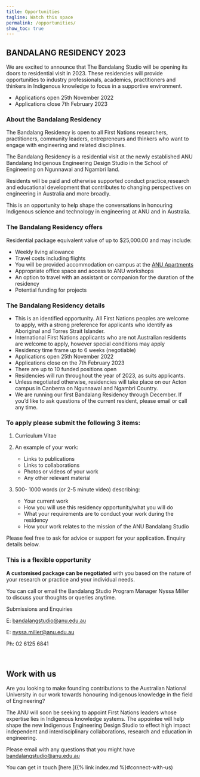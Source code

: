 ```yaml
---
title: Opportunities
tagline: Watch this space
permalink: /opportunities/
show_toc: true
---
```


## BANDALANG RESIDENCY 2023

We are excited to announce that The Bandalang Studio will be opening its doors to residential visit in 2023. These residencies will provide opportunities to industry professionals, academics, practitioners and thinkers in Indigenous knowledge to focus in a supportive environment. 


- Applications open 25th November 2022 
- Applications close 7th February 2023

### About the Bandalang Residency 

The Bandalang Residency is open to all First Nations researchers, practitioners, community leaders, entrepreneurs and thinkers who want to engage with engineering and related disciplines. 

The Bandalang Residency is a residential visit at the newly established ANU Bandalang Indigenous Engineering Design Studio in the School of Engineering on Ngunnawal and Ngambri land. 

Residents will be paid and otherwise supported conduct practice,research and educational development that contributes to changing perspectives on engineering in Australia and more broadly.   

This is an opportunity to help shape the conversations in honouring Indigenous science and technology in engineering at ANU and in Australia. 

### The Bandalang Residency offers

Residential package equivalent value of up to $25,000.00 and may include:
-	Weekly living allowance
-	Travel costs including flights 
-	You will be provided accommodation on campus at the [ANU Apartments](https://services.anu.edu.au/campus-environment/accommodation/anu-apartments-0)
-	Appropriate office space and access to ANU workshops
-	An option to travel with an assistant or companion for the duration of the residency
-	Potential funding for projects

### The Bandalang Residency details 

-	This is an identified opportunity. All First Nations peoples are welcome to apply, with a strong preference for applicants who identify as Aboriginal and Torres Strait Islander. 
-	International First Nations applicants who are not Australian residents are welcome to apply, however special conditions may apply
-	Residency time frame up to 6 weeks (negotiable)
-	Applications open 25th November 2022
-	Applications close on the 7th February 2023
-	There are up to 10 funded positions open
-	Residencies will run throughout the year of 2023, as suits applicants.
-	Unless negotiated otherwise, residencies will take place on our Acton campus in Canberra on Ngunnawal and Ngambri Country.
-	We are running our first Bandalang Residency through December. If you’d like to ask questions of the current resident, please email or call any time. 

### To apply please submit the following 3 items:

1.	Curriculum Vitae
2.	An example of your work:
	-	Links to publications
	-	Links to collaborations
	-	Photos or videos of your work
	-	Any other relevant material 

3.	500- 1000 words (or 2-5 minute video) describing:
	-	Your current work
	-	How you will use this residency opportunity/what you will do
	-	What your requirements are to conduct your work during the residency
	-	How your work relates to the mission of the ANU Bandalang Studio 

Please feel free to ask for advice or support for your application. Enquiry details below.

### This is a flexible opportunity 

**A customised package can be negotiated** with you based on the nature of your research or practice and your individual needs. 

You can call or email the Bandalang Studio Program Manager Nyssa Miller to discuss your thoughts or queries anytime.

Submissions and Enquiries

E: bandalangstudio@anu.edu.au

E: nyssa.miller@anu.edu.au

Ph: 02 6125 6841


<br/>


## Work with us

Are you looking to make founding contributions to the Australian National University in our work towards honouring Indigenous knowledge in the field of Engineering? 

The ANU will soon be seeking to appoint First Nations leaders whose expertise lies in Indigenous knowledge systems. The appointee will help shape the new Indigenous Engineering Design Studio to effect high impact independent and interdisciplinary collaborations, research and education in engineering. 


Please email with any questions that you might have bandalangstudio@anu.edu.au

You can get in touch [here.]({% link index.md %}#connect-with-us)

